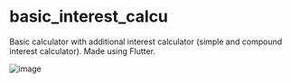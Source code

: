 # basic_interest_calcu
Basic calculator with additional interest calculator (simple and compound interest calculator). Made using Flutter. 

![image](https://user-images.githubusercontent.com/67377766/99554655-664fca00-29fa-11eb-8bec-86c9932a1c8b.png)
